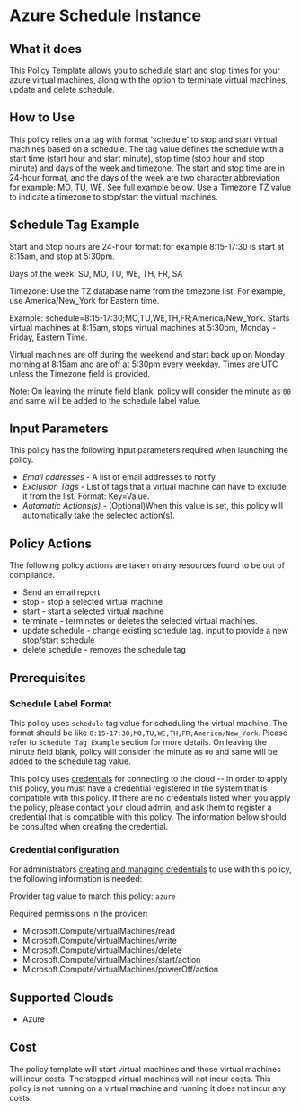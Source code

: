 # Azure Schedule Instance

## What it does

This Policy Template allows you to schedule start and stop times for your azure virtual machines, along with the option to terminate virtual machines, update and delete schedule.

## How to Use

This policy relies on a tag with format 'schedule' to stop and start virtual machines based on a schedule. The tag value defines the schedule with a start time (start hour and start minute), stop time (stop hour and stop minute) and days of the week and timezone. The start and stop time are in 24-hour format, and the days of the week are two character abbreviation for example: MO, TU, WE. See full example below. Use a Timezone TZ value to indicate a timezone to stop/start the virtual machines.

## Schedule Tag Example

Start and Stop hours are 24-hour format: for example 8:15-17:30 is start at 8:15am, and stop at 5:30pm.

Days of the week: SU, MO, TU, WE, TH, FR, SA

Timezone: Use the TZ database name from the timezone list. For example, use America/New_York for Eastern time.

Example: schedule=8:15-17:30;MO,TU,WE,TH,FR;America/New_York. Starts virtual machines at 8:15am, stops virtual machines at 5:30pm, Monday - Friday, Eastern Time.

Virtual machines are off during the weekend and start back up on Monday morning at 8:15am and are off at 5:30pm every weekday. Times are UTC unless the Timezone field is provided.

Note: On leaving the minute field blank, policy will consider the minute as `00`
and same will be added to the schedule label value.

## Input Parameters

This policy has the following input parameters required when launching the policy.

- *Email addresses* - A list of email addresses to notify
- *Exclusion Tags* - List of tags that a virtual machine can have to exclude it from the list. Format: Key=Value.
- *Automatic Actions(s)* - (Optional)When this value is set, this policy will automatically take the selected action(s).

## Policy Actions

The following policy actions are taken on any resources found to be out of compliance.

- Send an email report
- stop - stop a selected virtual machine
- start - start a selected virtual machine
- terminate - terminates or deletes the selected virtual machines.
- update schedule - change existing schedule tag.  input to provide a new stop/start schedule
- delete schedule - removes the schedule tag

## Prerequisites

### Schedule Label Format

This policy uses `schedule` tag value for scheduling the virtual machine. The format should be like `8:15-17:30;MO,TU,WE,TH,FR;America/New_York`. Please refer to `Schedule Tag Example` section for more details.
On leaving the minute field blank, policy will consider the minute as `00` and same will be added to the schedule tag value.

This policy uses [credentials](https://docs.rightscale.com/policies/users/guides/credential_management.html) for connecting to the cloud -- in order to apply this policy, you must have a credential registered in the system that is compatible with this policy. If there are no credentials listed when you apply the policy, please contact your cloud admin, and ask them to register a credential that is compatible with this policy. The information below should be consulted when creating the credential.

### Credential configuration

For administrators [creating and managing credentials](https://docs.rightscale.com/policies/users/guides/credential_management.html) to use with this policy, the following information is needed:

Provider tag value to match this policy: `azure`

Required permissions in the provider:

- Microsoft.Compute/virtualMachines/read
- Microsoft.Compute/virtualMachines/write
- Microsoft.Compute/virtualMachines/delete
- Microsoft.Compute/virtualMachines/start/action
- Microsoft.Compute/virtualMachines/powerOff/action

## Supported Clouds

- Azure

## Cost

The policy template will start virtual machines and those virtual machines will incur costs. The stopped virtual machines will not incur costs. This policy is not running on a virtual machine and running it does not incur any costs.
